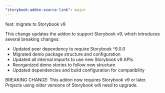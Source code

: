 ```yaml
---
"storybook-addon-source-link": major
---
```


feat: migrate to Storybook v9

This change updates the addon to support Storybook v9, which introduces several breaking changes:

- Updated peer dependency to require Storybook ^9.0.0
- Migrated demo package structure and configuration
- Updated all internal imports to use new Storybook v9 APIs
- Reorganized demo stories to follow new structure
- Updated dependencies and build configuration for compatibility

BREAKING CHANGE: This addon now requires Storybook v9 or later. Projects using older versions of Storybook will need to upgrade.